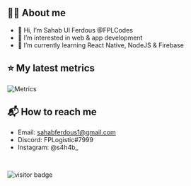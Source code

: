## 🙋‍♂️ About me
- 👋 Hi, I’m Sahab Ul Ferdous @FPLCodes
- 👀 I’m interested in web & app development
- 🌱 I’m currently learning React Native, NodeJS & Firebase

## ⭐ My latest metrics
![Metrics](https://metrics.lecoq.io/FPLCodes?template=classic&achievements=1&lines=1&introduction=1&achievements.threshold=C&achievements.secrets=true&achievements.display=compact&achievements.limit=0&introduction.title=true&config.timezone=Asia%2FKuala_Lumpur)

## 📬 How to reach me
- Email: sahabferdous1@gmail.com
- Discord: FPLogistic#7999
- Instagram: @s4h4b_
<br />

![visitor badge](https://visitor-badge-reloaded.herokuapp.com/badge?page_id=FPLCodes&lcolor=3f52ad&color=4280f1)

<!---
FPLCodes/FPLCodes is a ✨ special ✨ repository because its `README.md` (this file) appears on your GitHub profile.
You can click the Preview link to take a look at your changes.
--->
